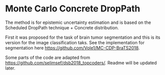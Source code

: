 
# Monte Carlo Concrete DropPath 
 The method is for epistemic uncertainty estimation and is based on the Scheduled DropPath technique + Concrete distribution.
 

 
First it was proposed for the task of brain tumor segmentation and this is its version for the image classification taks. See the implementation for segmentation here https://github.com/Vole1/MC-CDP-BraTS2018.
 
Some parts of the code are adapted from https://github.com/selimsef/dsb2018_topcoders/. Readme will be updated later.


